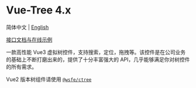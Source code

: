 # Vue-Tree 4.x

简体中文 | [English](https://github.com/wsfe/vue-tree/blob/dev/README_EN.md)

[接口文档与在线示例](https://wsfe.github.io/vue-tree/)

一款高性能 Vue3 虚拟树控件，支持搜索，定位，拖拽等。该控件是在公司业务的基础上不断打磨出来的，提供了十分丰富强大的 API，几乎能够满足你对树控件的所有需求。

Vue2 版本树组件请使用 [`@wsfe/ctree`](https://github.com/wsfe/vue-tree/tree/2.x)
